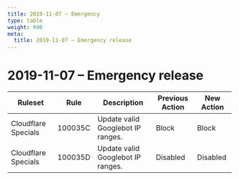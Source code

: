 ```yaml
---
title: 2019-11-07 – Emergency
type: table
weight: 990
meta:
  title: 2019-11-07 – Emergency release
---
```


# 2019-11-07 – Emergency release

<TableWrap><table style="width: 100%">

<thead>
  <tr>
    <th>Ruleset</th>
    <th>Rule</th>
    <th>Description</th>
    <th>Previous Action</th>
    <th>New Action</th>
  </tr>
</thead>
<tbody>
  <tr>
    <td>Cloudflare Specials</td>
    <td>100035C</td>
    <td>Update valid Googlebot IP ranges.</td>
    <td>Block</td>
    <td>Block</td>
  </tr>
  <tr>
    <td>Cloudflare Specials</td>
    <td>100035D</td>
    <td>Update valid Googlebot IP ranges.</td>
    <td>Disabled</td>
    <td>Disabled</td>
  </tr>
</tbody>

</table></TableWrap>
